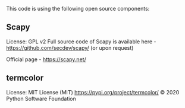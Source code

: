 This code is using the following open source components:

Scapy
-----
License: GPL v2
Full source code of Scapy is available here - <https://github.com/secdev/scapy/> (or upon request)

Official page - <https://scapy.net/>

termcolor
-----
License: MIT License (MIT)
<https://pypi.org/project/termcolor/>
© 2020 Python Software Foundation
